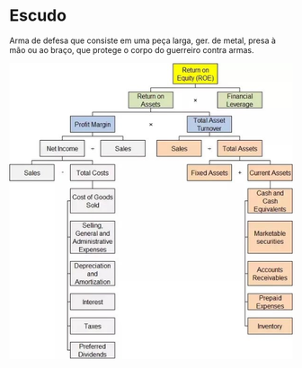 # Escudo
Arma de defesa que consiste em uma peça larga, ger. de metal, presa à mão ou ao
braço, que protege o corpo do guerreiro contra armas.

![Tree](images/tree.jpeg)